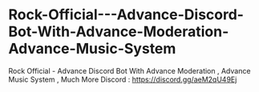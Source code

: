# Rock-Official---Advance-Discord-Bot-With-Advance-Moderation-Advance-Music-System
Rock Official - Advance Discord Bot With Advance Moderation , Advance Music System , Much More
Discord : https://discord.gg/aeM2qU49Ej

